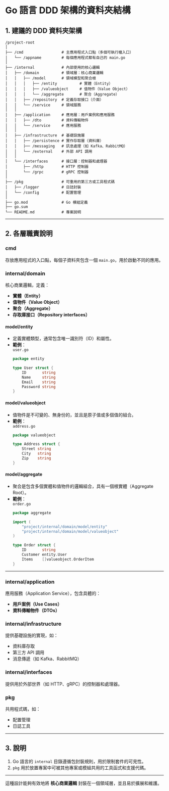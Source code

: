 # Go 語言 DDD 架構的資料夾結構

## 1. 建議的 DDD 資料夾架構

```
/project-root
│
├── /cmd                 # 主應用程式入口點（多個可執行檔入口）
│   └── /appname         # 每個應用程式都有自己的 main.go
│
├── /internal            # 內部使用的核心邏輯
│   ├── /domain          # 領域層：核心商業邏輯
│   │   ├── /model       # 領域模型和聚合根
│   │   │   ├── /entity          # 實體（Entity）
│   │   │   ├── /valueobject     # 值物件（Value Object）
│   │   │   └── /aggregate       # 聚合（Aggregate）
│   │   ├── /repository  # 定義存取接口（介面）
│   │   └── /service     # 領域服務
│   │
│   ├── /application     # 應用層：用戶案例和應用服務
│   │   ├── /dto         # 資料傳輸物件
│   │   └── /service     # 應用服務
│   │
│   ├── /infrastructure  # 基礎設施層
│   │   ├── /persistence # 實作存取層（資料庫）
│   │   ├── /messaging   # 訊息處理（如 Kafka、RabbitMQ）
│   │   └── /external    # 外部 API 調用
│   │
│   └── /interfaces      # 接口層：控制器和處理器
│       ├── /http        # HTTP 控制器
│       └── /grpc        # gRPC 控制器
│
├── /pkg                 # 可重用的第三方或工具程式碼
│   ├── /logger          # 日誌封裝
│   └── /config          # 配置管理
│
├── go.mod               # Go 模組定義
├── go.sum
└── README.md            # 專案說明
```

---

## 2. 各層職責說明

### **cmd**
存放應用程式的入口點，每個子資料夾包含一個 `main.go`，用於啟動不同的應用。

### **internal/domain**
核心商業邏輯，定義：
- **實體（Entity）**
- **值物件（Value Object）**
- **聚合（Aggregate）**
- **存取庫接口（Repository interfaces）**

#### **model/entity**
- 定義實體類型，通常包含唯一識別符（ID）和屬性。
- **範例**：  
  `user.go`
  ```go
  package entity

  type User struct {
      ID       string
      Name     string
      Email    string
      Password string
  }
  ```

#### **model/valueobject**
- 值物件是不可變的、無身份的，並且是原子值或多個值的組合。
- **範例**：  
  `address.go`
  ```go
  package valueobject

  type Address struct {
      Street string
      City   string
      Zip    string
  }
  ```

#### **model/aggregate**
- 聚合是包含多個實體和值物件的邏輯組合，具有一個根實體（Aggregate Root）。
- **範例**：  
  `order.go`
  ```go
  package aggregate

  import (
      "project/internal/domain/model/entity"
      "project/internal/domain/model/valueobject"
  )

  type Order struct {
      ID       string
      Customer entity.User
      Items    []valueobject.OrderItem
  }
  ```

---

### **internal/application**
應用服務（Application Service），包含具體的：
- **用戶案例（Use Cases）**
- **資料傳輸物件（DTOs）**

### **internal/infrastructure**
提供基礎設施的實現，如：
- 資料庫存取
- 第三方 API 調用
- 消息傳遞（如 Kafka、RabbitMQ）

### **internal/interfaces**
提供用於外部世界（如 HTTP、gRPC）的控制器和處理器。

### **pkg**
共用程式碼，如：
- 配置管理
- 日誌工具

---

## 3. 說明

1. Go 語言的 `internal` 目錄遵循包封裝規則，用於限制套件的可見性。
2. `pkg` 用於放置專案中可被其他專案或模組共用的工具函式和支援代碼。

---

這種設計能夠有效地將 **核心商業邏輯** 封裝在一個領域層，並且易於擴展和維護。
